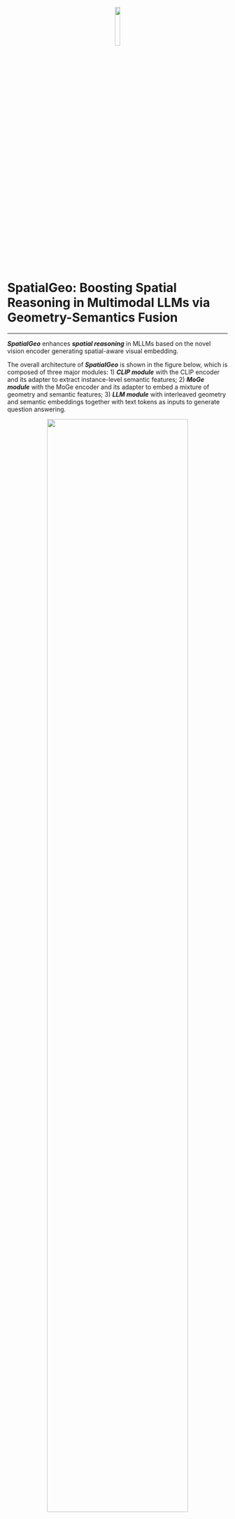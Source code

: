 <p align="center">
  <img src="READMEimages/SpatialGeo.png" width="15%"/>
</p>

# SpatialGeo: Boosting Spatial Reasoning in Multimodal LLMs via Geometry-Semantics Fusion
______________________________________________________________________

***SpatialGeo*** enhances ***spatial reasoning*** in MLLMs based on the novel vision encoder generating spatial-aware visual embedding.

The overall architecture of ***SpatialGeo*** is shown in the figure below, which is composed of three major modules: 1) ***CLIP module*** with the CLIP encoder and its adapter to extract instance-level semantic features; 2) ***MoGe module*** with the MoGe encoder and its adapter to embed a mixture of geometry and semantic features; 3) ***LLM module*** with interleaved geometry and semantic embeddings together with text tokens as inputs to generate question answering.

<p align="center">
  <img src="READMEimages/structure.png" width="80%"/>
</p>
<br>  <!-- 增加一个空行 -->

______________________________________________________________________

## Spatial VQA Datasets
We compare SpatialGeo with SOTA MLLMs, i.e., ***LLaVA-v1.5-7B*** [1], ***GPT-4.1*** [2], ***SpatialRGPT*** [3] on spatial VQA datasets, including ***SpatialRGPT-Bench*** [3] and ***SpatialScore*** [4]

______________________________________________________________________

### Examples From SpatialRGPT-Bench
We select different types of questions from ***SpatialRGPT-Bench*** for demonstration.
<p align="center">
  <strong>Fig.1 Vertical Distance</strong><br>
  <img src="READMEimages/rgpt2.png" width="80%"/>
</p>   

<br>  <!-- 增加一个空行 -->

<p align="center">
  <strong>Fig.2 Width Data</strong><br>
  <img src="READMEimages/rgpt3.png" width="80%"/>
</p>    

<br>  <!-- 增加一个空行 -->

<p align="center">
  <strong>Fig.3 Height Data</strong><br>
  <img src="READMEimages/rgpt4.png" width="80%"/>
</p>
<br>  <!-- 增加一个空行 -->

______________________________________________________________________

### Examples From SpatialScore
We select different types of questions from ***SpatialScore*** for presentation.
<p align="center">
  <strong>Fig.4 Boundingboxs Distance</strong><br>
  <img src="READMEimages/spatialscoreDepthanddistance.png" width="80%"/>
</p>   

<br>  <!-- 增加一个空行 -->

<p align="center">
  <strong>Fig.5 Objects Distance</strong><br>
  <img src="READMEimages/spatialscoredepthanddistance.png" width="80%"/>
</p>    

<br>  <!-- 增加一个空行 -->

<p align="center">
  <strong>Fig.6 Objects Distance</strong><br>
  <img src="READMEimages/spatialscoredepth.png" width="80%"/>
</p>    

<br>  <!-- 增加一个空行 -->

<p align="center">
  <strong>Fig.7 Object Localization</strong><br>
  <img src="READMEimages/spatialscoreObjectLocalization.png" width="80%"/>
</p>
<br>  <!-- 增加一个空行 -->

<p align="center">
  <strong>Fig.8 Camera and Image Transformation</strong><br>
  <img src="READMEimages/spatialscoreCameraandImageTransformation.png" width="80%"/>
</p>

<br>  <!-- 增加一个空行 -->
______________________________________________________________________

## Install
Run LLaVA on Linux.
1. Clone this repository and navigate to LLaVA folder
```bash
git clone https://github.com/Ricky-PLUS/SpatialGeo.git
cd SpatialGeo/SpatialGeo
```

2. Install Package
```Shell
conda create -n mogellava python=3.10 -y
conda activate mogellava
pip install --upgrade pip 
pip install -e .
```

3. Install additional packages for training cases
```
pip install -e ".[train]"
pip install flash-attn --no-build-isolation
```

## Train
SpatialGeo training consists of two stages: (1) feature alignment stage; (2) visual instruction tuning stage. SpatialGeo is trained on 8 A800 GPUs with 80GB memory.

### Stage-1
The training script is SpatialGeo/scripts/v1_5/pretrainmoge.sh
Download annotations and images from the following link (https://huggingface.co/datasets/liuhaotian/LLaVA-Pretrain/tree/main).

### Stage-2
The training script is SpatialGeo/scripts/v1_5/finetunemoge.sh
Please download the annotation of the final mixture our instruction tuning data [llava_v1_5_mix665k.json](https://huggingface.co/datasets/Ricky159/SpatialGeo), and download the images from constituting datasets:

- COCO: [train2017](http://images.cocodataset.org/zips/train2017.zip)
- VisualGenome: [part1](https://cs.stanford.edu/people/rak248/VG_100K_2/images.zip)
- Please download the original image from [OpenImagesV4] (https://storage.googleapis.com/openimages/web/download_v4.html) based on llava_v1_5_mix665k.json.

## Inferencing
Run the following command to inference a single image:
```Shell
python -m llava.serve.cli \
    --model-path "your_model_path" \
    --image-file "image_path" \
    --load-4bit
```
Here are some examples of inferencing:
<p align="center">
  <strong>Real World Photography</strong><br>
  <img src="READMEimages/realworld.png" width="80%"/>
</p>
<br>  <!-- 增加一个空行 -->


## Evaluation

You can find some evaluation benchmark tests in the SpatialGeo/llava/eval folder.
Most of the testing processes are consistent with LLaVA1.5

### Reference

[1] Haotian Liu, Chunyuan Li, Yuheng Li, and Yong Jae Lee. "Improved baselines with visual instruction tuning." CVPR, pp. 26296-26306. 2024.​

[2] OpenAI. "Introducing gpt-4.1 in the API." April 2025. [Online]. Available: https://openai.com/index/gpt-4-1/ 

[3] An-Chieh Cheng, Hongxu Yin, Yang Fu, Qiushan Guo, Ruihan Yang, Jan Kautz, Xiaolong Wang, and Sifei Liu. "SpatialRGPT: Grounded Spatial Reasoning in Vision-Language Models." NeurIPS, pp.135062-135093. 2025.

[4] Haoning Wu, Xiao Huang, Yaohui Chen, Ya Zhang, Yanfeng Wang, and Weidi Xie. "SpatialScore: Towards Unified Evaluation for Multimodal Spatial Understanding." arXiv preprint arXiv:2505.17012  2025.​

## Related Projects

- [LLaVA 1.5](https://github.com/haotian-liu/LLaVA)

# References
If you find this repository useful for your research, please cite the following work.
```
@inproceedings{guo2025spatialgeo,
  title={SpatialGeo: Boosting Spatial Reasoning in Multimodal LLMs via Geometry-Semantics Fusion},
  author={Guo, Jiajie and Zhu, Qingpeng and Zeng, Jin and Wu, Xiaolong and He, Changyong and Wang, Weida},
  booktitle={27th IEEE International Workshop on Multimedia Signal Processing},
  pages={1--6},
  year={2025},
  organization={IEEE}
}
```
